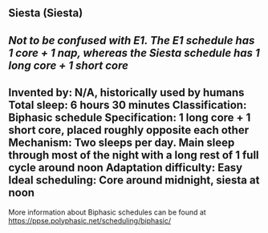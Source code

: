 Siesta (Siesta)
-----------------------------------------------
*Not to be confused with E1. The E1 schedule has 1 core + 1 nap, whereas the Siesta schedule has 1 long core + 1 short core*
-----------------------------------------------
**Invented by**: N/A, historically used by humans
**Total sleep**: 6 hours 30 minutes
**Classification**: Biphasic schedule
**Specification**: 1 long core + 1 short core, placed roughly opposite each other
**Mechanism**: Two sleeps per day. Main sleep through most of the night with a long rest of 1 full cycle around noon
**Adaptation difficulty**: Easy
**Ideal scheduling**: Core around midnight, siesta at noon
-----------------------------------------------
More information about Biphasic schedules can be found at <https://ppse.polyphasic.net/scheduling/biphasic/>
